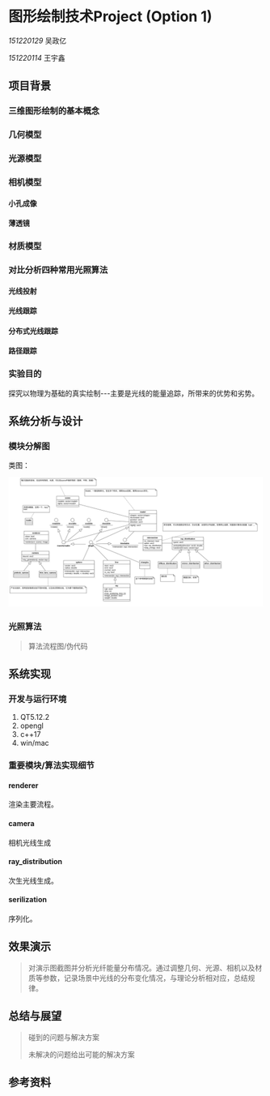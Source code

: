 # 图形绘制技术Project (Option 1)

*151220129* 吴政亿

*151220114* 王宇鑫

## 项目背景

### 三维图形绘制的基本概念

### 几何模型

### 光源模型

### 相机模型

#### 小孔成像

<!--插图-->

#### 薄透镜

<!--插图-->

### 材质模型

### 对比分析四种常用光照算法

#### 光线投射

<!--插图-->

#### 光线跟踪

<!--插图-->

#### 分布式光线跟踪

<!--插图-->

#### 路径跟踪

<!--插图-->
<!--我们做的是这个-->

### 实验目的

探究以物理为基础的真实绘制---主要是光线的能量追踪，所带来的优势和劣势。

## 系统分析与设计

### 模块分解图

类图：

![img](class_diagram.jpg)

### 光照算法

> 算法流程图/伪代码

<!--主要就是renderer的render函数的流程-->

## 系统实现

### 开发与运行环境

1. QT5.12.2
1. opengl
1. c++17
1. win/mac

### 重要模块/算法实现细节

#### renderer

渲染主要流程。

<!--实现和考虑之类的-->

#### camera

相机光线生成

<!--两种camera和实现，以及控制光线生成的接口-->

#### ray_distribution

次生光线生成。

<!--
多种方式，有镜面反射/折射，有phone高光反射，有漫反射。
由统一的接口完成。
-->

#### serilization

序列化。

<!--
怎么将关键信息序列化和反序列化，保存所有信息且易扩展、空间占用小。
缺点是更新会破坏结构。
-->

## 效果演示

> 对演示图截图并分析光纤能量分布情况。通过调整几何、光源、相机以及材质等参数，记录场景中光线的分布变化情况，与理论分析相对应，总结规律。

<!--
展示：
1. 镜面折射之后漫反射，其中一部分碰到光源
1. 镜面反射后phone高光反射，碰到光源
-->

## 总结与展望

> 碰到的问题与解决方案
>
> 未解决的问题给出可能的解决方案

## 参考资料
